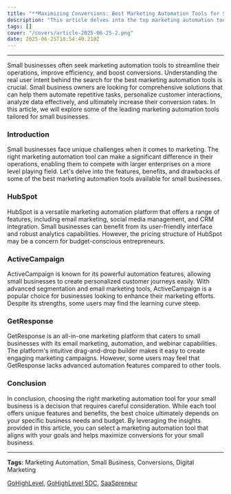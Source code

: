 ```yaml
---
title: "**Maximizing Conversions: Best Marketing Automation Tools for Small Businesses**"
description: "This article delves into the top marketing automation tools for small businesses, offering in-depth insights and comparisons to help readers make informed decisions."
tags: []
cover: "/covers/article-2025-06-25-2.png"
date: 2025-06-25T18:54:40.218Z
---
```


---

Small businesses often seek marketing automation tools to streamline their operations, improve efficiency, and boost conversions. Understanding the real user intent behind the search for the best marketing automation tools is crucial. Small business owners are looking for comprehensive solutions that can help them automate repetitive tasks, personalize customer interactions, analyze data effectively, and ultimately increase their conversion rates. In this article, we will explore some of the leading marketing automation tools tailored for small businesses.

### Introduction  
Small businesses face unique challenges when it comes to marketing. The right marketing automation tool can make a significant difference in their operations, enabling them to compete with larger enterprises on a more level playing field. Let's delve into the features, benefits, and drawbacks of some of the best marketing automation tools available for small businesses.

### HubSpot  
HubSpot is a versatile marketing automation platform that offers a range of features, including email marketing, social media management, and CRM integration. Small businesses can benefit from its user-friendly interface and robust analytics capabilities. However, the pricing structure of HubSpot may be a concern for budget-conscious entrepreneurs.

### ActiveCampaign  
ActiveCampaign is known for its powerful automation features, allowing small businesses to create personalized customer journeys easily. With advanced segmentation and email marketing tools, ActiveCampaign is a popular choice for businesses looking to enhance their marketing efforts. Despite its strengths, some users may find the learning curve steep.

### GetResponse  
GetResponse is an all-in-one marketing platform that caters to small businesses with its email marketing, automation, and webinar capabilities. The platform's intuitive drag-and-drop builder makes it easy to create engaging marketing campaigns. However, some users may feel that GetResponse lacks advanced automation features compared to other tools.

### Conclusion  
In conclusion, choosing the right marketing automation tool for your small business is a decision that requires careful consideration. While each tool offers unique features and benefits, the best choice ultimately depends on your specific business needs and budget. By leveraging the insights provided in this article, you can select a marketing automation tool that aligns with your goals and helps maximize conversions for your small business.

---

**Tags:** Marketing Automation, Small Business, Conversions, Digital Marketing

[GoHighLevel](https://www.gohighlevel.com/?fp_ref=67rt4), [GoHighLevel 5DC](http://gohighlevel.com/5dc?fp_ref=67rt4), [SaaSpreneur](https://saaspreneur.com/?fp_ref=67rt4)